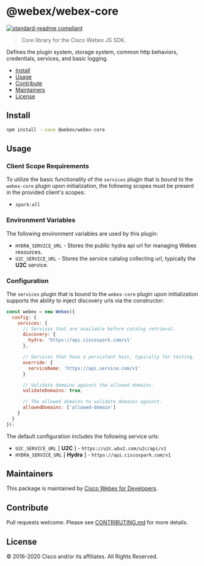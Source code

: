 

# @webex/webex-core

[![standard-readme compliant](https://img.shields.io/badge/readme%20style-standard-brightgreen.svg?style=flat-square)](https://github.com/RichardLitt/standard-readme)

> Core library for the Cisco Webex JS SDK.

Defines the plugin system, storage system, common http behaviors, credentials, services, and basic logging.

- [Install](#install)
- [Usage](#usage)
- [Contribute](#contribute)
- [Maintainers](#maintainers)
- [License](#license)

## Install

```bash
npm install --save @webex/webex-core
```

## Usage

### Client Scope Requirements

To utilize the basic functionality of the `services` plugin that is bound to the `webex-core` plugin upon initialization, the following scopes must be present in the provided client's scopes:

- `spark:all`

### Environment Variables

The following environment variables are used by this plugin:

- `HYDRA_SERVICE_URL` - Stores the public hydra api url for managing Webex resources.
- `U2C_SERVICE_URL` - Stores the service catalog collecting url, typically the **U2C** service.

### Configuration

The `services` plugin that is bound to the `webex-core` plugin upon initialization supports the ability to inject discovery urls via the constructor:

```js
const webex = new Webex({
  config: {
    services: {
      // Services that are available before catalog retrieval.
      discovery: {
        hydra: 'https://api.ciscospark.com/v1'
      },

      // Services that have a persistant host, typically for testing.
      override: {
        serviceName: 'https://api.service.com/v1'
      }

      // Validate domains against the allowed domains.
      validateDomains: true,

      // The allowed domains to validate domains against.
      allowedDomains: ['allowed-domain']
    }
  }
});
```

The default configuration includes the following service urls:

- `U2C_SERVICE_URL` [ **U2C** ] - `https://u2c.wbx2.com/u2c/api/v1`
- `HYDRA_SERVICE_URL` [ **Hydra** ] - `https://api.ciscospark.com/v1`

## Maintainers

This package is maintained by [Cisco Webex for Developers](https://developer.webex.com/).

## Contribute

Pull requests welcome. Please see [CONTRIBUTING.md](https://github.com/webex/webex-js-sdk/blob/master/CONTRIBUTING.md) for more details.

## License

© 2016-2020 Cisco and/or its affiliates. All Rights Reserved.
